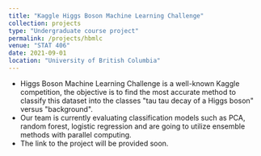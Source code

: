 ```yaml
---
title: "Kaggle Higgs Boson Machine Learning Challenge"
collection: projects
type: "Undergraduate course project"
permalink: /projects/hbmlc
venue: "STAT 406"
date: 2021-09-01
location: "University of British Columbia"
---
```


* Higgs Boson Machine Learning Challenge is a well-known Kaggle competition, the objective is to find the most accurate method to classify this dataset into the classes "tau tau decay of a Higgs boson" versus "background". 
* Our team is currently evaluating classification models such as PCA, random forest, logistic regression and are going to utilize ensemble methods with parallel computing.
* The link to the project will be provided soon.